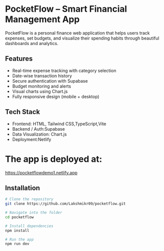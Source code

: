 #  PocketFlow – Smart Financial Management App
PocketFlow is a personal finance web application that helps users track expenses, set budgets, and visualize their spending habits through beautiful dashboards and analytics.

## Features
- Real-time expense tracking with category selection
- Date-wise transaction history
- Secure authentication with Supabase
- Budget monitoring and alerts
- Visual charts using Chart.js
- Fully responsive design (mobile + desktop)

##  Tech Stack

- Frontend: HTML, Tailwind CSS,TypeScript,Vite
- Backend / Auth:Supabase
- Data Visualization: Chart.js
- Deployment:Netlify
  

# The app is deployed at:
https://pocketflowdemo1.netlify.app 

##  Installation

```bash
# Clone the repository
git clone https://github.com/Lakshmikr09/pocketflow.git

# Navigate into the folder
cd pocketflow

# Install dependencies
npm install

# Run the app
npm run dev
